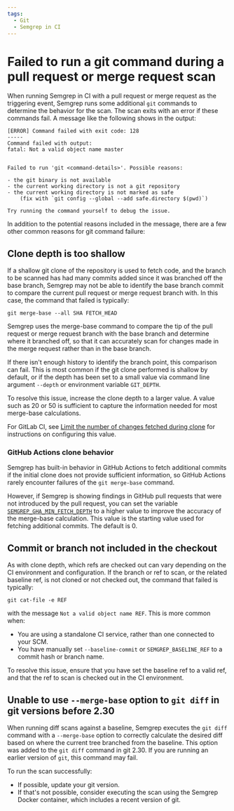 ```yaml
---
tags:
  - Git
  - Semgrep in CI
---
```




# Failed to run a git command during a pull request or merge request scan

When running Semgrep in CI with a pull request or merge request as the triggering event, Semgrep runs some additional `git` commands to determine the behavior for the scan. The scan exits with an error if these commands fail. A message like the following shows in the output:

```
[ERROR] Command failed with exit code: 128
-----
Command failed with output:
fatal: Not a valid object name master


Failed to run 'git <command-details>'. Possible reasons:

- the git binary is not available
- the current working directory is not a git repository
- the current working directory is not marked as safe
    (fix with `git config --global --add safe.directory $(pwd)`)

Try running the command yourself to debug the issue.
```

In addition to the potential reasons included in the message, there are a few other common reasons for git command failure:

## Clone depth is too shallow

If a shallow git clone of the repository is used to fetch code, and the branch to be scanned has had many commits added since it was branched off the base branch, Semgrep may not be able to identify the base branch commit to compare the current pull request or merge request branch with. In this case, the command that failed is typically:

<pre class="language-bash"><code>git merge-base --all <span className="placeholder">SHA</span> FETCH_HEAD</code></pre>

Semgrep uses the merge-base command to compare the tip of the pull request or merge request branch with the base branch and determine where it branched off, so that it can accurately scan for changes made in the merge request rather than in the base branch.

If there isn't enough history to identify the branch point, this comparison can fail. This is most common if the git clone performed is shallow by default, or if the depth has been set to a small value via command line argument `--depth` or environment variable `GIT_DEPTH`.

To resolve this issue, increase the clone depth to a larger value. A value such as 20 or 50 is sufficient to capture the information needed for most merge-base calculations.

For GitLab CI, see [Limit the number of changes fetched during clone](https://docs.gitlab.com/ee/ci/pipelines/settings.html#limit-the-number-of-changes-fetched-during-clone) for instructions on configuring this value.

### GitHub Actions clone behavior

Semgrep has built-in behavior in GitHub Actions to fetch additional commits if the initial clone does not provide sufficient information, so GitHub Actions rarely encounter failures of the `git merge-base` command.

However, if Semgrep is showing findings in GitHub pull requests that were not introduced by the pull request, you can set the variable [`SEMGREP_GHA_MIN_FETCH_DEPTH`](https://semgrep.dev/docs/semgrep-ci/ci-environment-variables/#semgrep_gha_min_fetch_depth) to a higher value to improve the accuracy of the merge-base calculation. This value is the starting value used for fetching additional commits. The default is 0.

## Commit or branch not included in the checkout

As with clone depth, which refs are checked out can vary depending on the CI environment and configuration. If the branch or ref to scan, or the related baseline ref, is not cloned or not checked out, the command that failed is typically:

<pre class="language-bash"><code>git cat-file -e <span className="placeholder">REF</span></code></pre>

with the message `Not a valid object name REF`. This is more common when:

* You are using a standalone CI service, rather than one connected to your SCM.
* You have manually set `--baseline-commit` or `SEMGREP_BASELINE_REF` to a commit hash or branch name.

To resolve this issue, ensure that you have set the baseline ref to a valid ref, and that the ref to scan is checked out in the CI environment.

## Unable to use `--merge-base` option to `git diff` in git versions before 2.30

When running diff scans against a baseline, Semgrep executes the `git diff` command with a `--merge-base` option to correctly calculate the desired diff based on where the current tree branched from the baseline. This option was added to the `git diff` command in git 2.30. If you are running an earlier version of `git`, this command may fail.

To run the scan successfully:

* If possible, update your git version.
* If that's not possible, consider executing the scan using the Semgrep Docker container, which includes a recent version of git.
